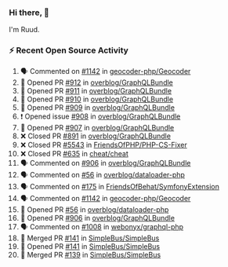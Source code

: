 ### Hi there, 👋

I'm Ruud.
 
### :zap: Recent Open Source Activity

<!--START_SECTION:activity-->
1. 🗣 Commented on [#1142](https://github.com/geocoder-php/Geocoder/issues/1142) in [geocoder-php/Geocoder](https://github.com/geocoder-php/Geocoder)
2. 💪 Opened PR [#912](https://github.com/overblog/GraphQLBundle/pull/912) in [overblog/GraphQLBundle](https://github.com/overblog/GraphQLBundle)
3. 💪 Opened PR [#911](https://github.com/overblog/GraphQLBundle/pull/911) in [overblog/GraphQLBundle](https://github.com/overblog/GraphQLBundle)
4. 💪 Opened PR [#910](https://github.com/overblog/GraphQLBundle/pull/910) in [overblog/GraphQLBundle](https://github.com/overblog/GraphQLBundle)
5. 💪 Opened PR [#909](https://github.com/overblog/GraphQLBundle/pull/909) in [overblog/GraphQLBundle](https://github.com/overblog/GraphQLBundle)
6. ❗️ Opened issue [#908](https://github.com/overblog/GraphQLBundle/issues/908) in [overblog/GraphQLBundle](https://github.com/overblog/GraphQLBundle)
7. 💪 Opened PR [#907](https://github.com/overblog/GraphQLBundle/pull/907) in [overblog/GraphQLBundle](https://github.com/overblog/GraphQLBundle)
8. ❌ Closed PR [#891](https://github.com/overblog/GraphQLBundle/pull/891) in [overblog/GraphQLBundle](https://github.com/overblog/GraphQLBundle)
9. ❌ Closed PR [#5543](https://github.com/FriendsOfPHP/PHP-CS-Fixer/pull/5543) in [FriendsOfPHP/PHP-CS-Fixer](https://github.com/FriendsOfPHP/PHP-CS-Fixer)
10. ❌ Closed PR [#635](https://github.com/cheat/cheat/pull/635) in [cheat/cheat](https://github.com/cheat/cheat)
11. 🗣 Commented on [#906](https://github.com/overblog/GraphQLBundle/issues/906) in [overblog/GraphQLBundle](https://github.com/overblog/GraphQLBundle)
12. 🗣 Commented on [#56](https://github.com/overblog/dataloader-php/issues/56) in [overblog/dataloader-php](https://github.com/overblog/dataloader-php)
13. 🗣 Commented on [#175](https://github.com/FriendsOfBehat/SymfonyExtension/issues/175) in [FriendsOfBehat/SymfonyExtension](https://github.com/FriendsOfBehat/SymfonyExtension)
14. 🗣 Commented on [#1142](https://github.com/geocoder-php/Geocoder/issues/1142) in [geocoder-php/Geocoder](https://github.com/geocoder-php/Geocoder)
15. 💪 Opened PR [#56](https://github.com/overblog/dataloader-php/pull/56) in [overblog/dataloader-php](https://github.com/overblog/dataloader-php)
16. 💪 Opened PR [#906](https://github.com/overblog/GraphQLBundle/pull/906) in [overblog/GraphQLBundle](https://github.com/overblog/GraphQLBundle)
17. 🗣 Commented on [#1008](https://github.com/webonyx/graphql-php/issues/1008) in [webonyx/graphql-php](https://github.com/webonyx/graphql-php)
18. 🎉 Merged PR [#141](https://github.com/SimpleBus/SimpleBus/pull/141) in [SimpleBus/SimpleBus](https://github.com/SimpleBus/SimpleBus)
19. 💪 Opened PR [#141](https://github.com/SimpleBus/SimpleBus/pull/141) in [SimpleBus/SimpleBus](https://github.com/SimpleBus/SimpleBus)
20. 🎉 Merged PR [#139](https://github.com/SimpleBus/SimpleBus/pull/139) in [SimpleBus/SimpleBus](https://github.com/SimpleBus/SimpleBus)
<!--END_SECTION:activity-->

